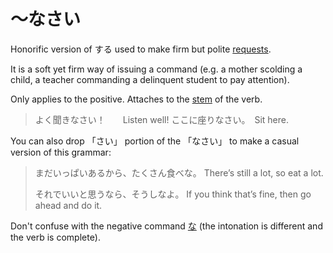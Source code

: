 # ～なさい

Honorific version of する used to make firm but polite [requests](requests).

It is a soft yet firm way of issuing a command (e.g. a mother scolding a child, a teacher commanding a delinquent student to pay attention).

Only applies to the positive. Attaches to the [stem](stem-masu) of the verb.

> よく聞きなさい！　　Listen well!
> ここに座りなさい。　Sit here.

You can also drop 「さい」 portion of the 「なさい」 to make a casual version of this grammar:

> まだいっぱいあるから、たくさん食べな。
> There’s still a lot, so eat a lot.
> 
> それでいいと思うなら、そうしなよ。
> If you think that’s fine, then go ahead and do it.

Don't confuse with the negative command [な](・な) (the intonation is different and the verb is complete).